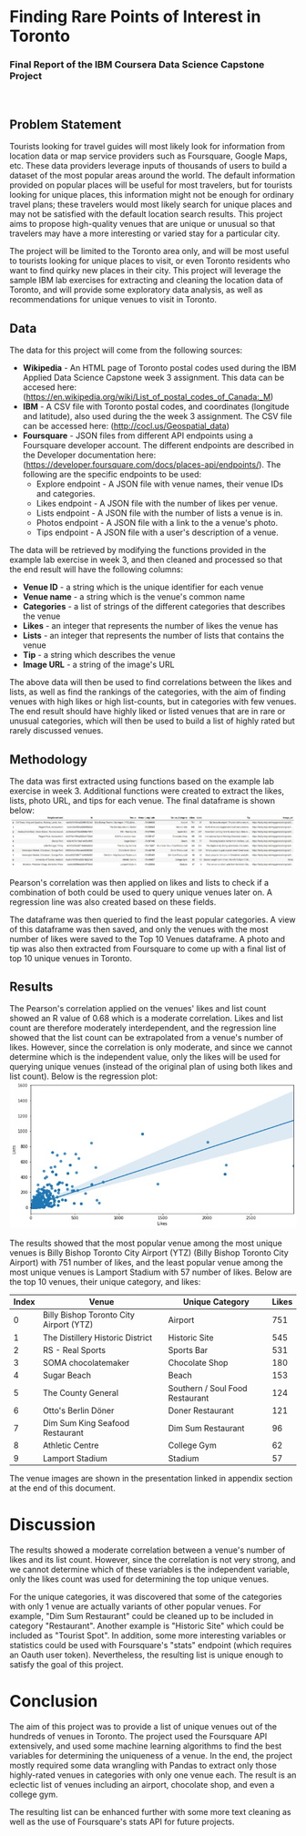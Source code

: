 # Finding Rare Points of Interest in Toronto
### Final Report of the IBM Coursera Data Science Capstone Project 
 
<br /> 

## Problem Statement

Tourists looking for travel guides will most likely look for information from location data or map service providers such as Foursquare, Google Maps, etc. These data providers leverage inputs of thousands of users to build a dataset of the most popular areas around the world. The default information provided on popular places will be useful for most travelers, but for tourists looking for unique places, this information might not be enough for ordinary travel plans; these travelers would most likely search for unique places and may not be satisfied with the default location search results. This project aims to propose high-quality venues that are unique or unusual so that travelers may have a more interesting or varied stay for a particular city.

The project will be limited to the Toronto area only, and will be most useful to tourists looking for unique places to visit, or even Toronto residents who want to find quirky new places in their city. This project will leverage the sample IBM lab exercises for extracting and cleaning the location data of Toronto, and will provide some exploratory data analysis, as well as recommendations for unique venues to visit in Toronto.

## Data
The data for this project will come from the following sources:
* **Wikipedia**  - An HTML page of Toronto postal codes used during the IBM Applied Data Science Capstone week 3 assignment. This data can be accesed here: (https://en.wikipedia.org/wiki/List_of_postal_codes_of_Canada:_M)
* **IBM** - A CSV file with Toronto postal codes, and coordinates (longitude and latitude), also used during the the week 3 assignment. The CSV file can be accessed here:  (http://cocl.us/Geospatial_data)
* **Foursquare** - JSON files from different API endpoints using a Foursquare developer account. The different endpoints are described in the Developer documentation here: (https://developer.foursquare.com/docs/places-api/endpoints/). The following are the specific endpoints to be used:
  * Explore endpoint - A JSON file with venue names, their venue IDs and categories.
  * Likes endpoint - A JSON file with the number of likes per venue.
  * Lists endpoint - A JSON file with the number of lists a venue is in.
  * Photos endpoint - A JSON file with a link to the a venue's photo.
  * Tips endpoint - A JSON file with a user's description of a venue.

The data will be retrieved by modifying the functions provided in the example lab exercise in week 3, and then cleaned and processed so that the end result will have the following columns:
* **Venue ID** - a string which is the unique identifier for each venue
* **Venue name** - a string which is the venue's common name
* **Categories** - a list of strings of the different categories that describes the venue
* **Likes** - an integer that represents the number of likes the venue has
* **Lists** - an integer that represents the number of lists that contains the venue
* **Tip** - a string which describes the venue
* **Image URL** - a string of the image's URL

The above data will then be used to find correlations between the likes and lists, as well as find the rankings of the categories, with the aim of finding venues with high likes or high list-counts, but in categories with few venues. The end result should have highly liked or listed venues that are in rare or unusual categories, which will then be used to build a list of highly rated but rarely discussed venues.

## Methodology

The data was first extracted using functions based on the example lab exercise in week 3. Additional functions were created to extract the likes, lists, photo URL, and tips for each venue. The final dataframe is shown below:
![Final Dataframe](https://github.com/josh-arrabaca/Coursera_Capstone/blob/main/Final%20Table.jpg?raw=True)

Pearson's correlation was then applied on likes and lists to check if a combination of both could be used to query unique venues later on. A regression line was also created based on these fields.

The dataframe was then queried to find the least popular categories. A view of this dataframe was then saved, and only the venues with the most number of likes were saved to the Top 10 Venues dataframe. A photo and tip was also then extracted from Foursquare to come up with a final list of top 10 unique venues in Toronto.

## Results

The Pearson's correlation applied on the venues' likes and list count showed an R value of 0.68 which is a moderate correlation. Likes and list count are therefore moderately interdependent, and the regression line showed that the list count can be extrapolated from a venue's number of likes. However, since the correlation is only moderate, and since we cannot determine which is the independent value, only the likes will be used for querying unique venues (instead of the original plan of using both likes and list count). Below is the regression plot:
![Final Dataframe](https://github.com/josh-arrabaca/Coursera_Capstone/blob/main/regression_line.png?raw=True)

The results showed that the most popular venue among the most unique venues is Billy Bishop Toronto City Airport (YTZ) (Billy Bishop Toronto City Airport) with 751 number of likes, and the least popular venue among the most unique venues is Lamport Stadium with 57 number of likes. Below are the top 10 venues, their unique category, and likes:

**Index**	| **Venue** | 	**Unique Category**|	**Likes**
--- | --- | --- | ---
0	|Billy Bishop Toronto City Airport (YTZ)|	Airport	|751
1	|The Distillery Historic District	|Historic Site	|545
2	|RS - Real Sports	|Sports Bar	|531
3	|SOMA chocolatemaker	|Chocolate Shop	|180
4	|Sugar Beach	|Beach	|153
5	|The County General	|Southern / Soul Food Restaurant	|124
6	|Otto's Berlin Döner	|Doner Restaurant	|121
7	|Dim Sum King Seafood Restaurant	|Dim Sum Restaurant	|96
8	|Athletic Centre	|College Gym	|62
9	|Lamport Stadium	|Stadium	|57

The venue images are shown in the presentation linked in appendix section at the end of this document.

# Discussion
The results showed a moderate correlation between a venue's number of likes and its list count. However, since the correlation is not very strong, and we cannot determine which of these variables is the independent variable, only the likes count was used for determining the top unique venues. 

For the unique categories, it was discovered that some of the categories with only 1 venue are actually variants of other popular venues. For example, "Dim Sum Restaurant" could be cleaned up to be included in category "Restaurant". Another example is "Historic Site" which could be included as "Tourist Spot". In addition, some more interesting variables or statistics could be used with Foursquare's "stats" endpoint (which requires an Oauth user token).
Nevertheless, the resulting list is unique enough to satisfy the goal of this project.

# Conclusion
The aim of this project was to provide a list of unique venues out of the hundreds of venues in Toronto. The project used the Foursquare API extensively, and used some machine learning algorithms to find the best variables for determining the uniqueness of a venue. In the end, the project mostly required some data wrangling with Pandas to extract only those highly-rated venues in categories with only one venue each. The result is an eclectic list of venues including an airport, chocolate shop, and even a college gym. 

The resulting list can be enhanced further with some more text cleaning as well as the use of Foursquare's stats API for future projects.
